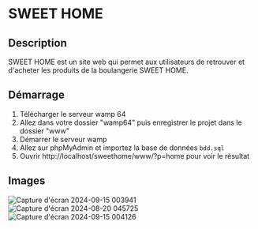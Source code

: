 # SWEET HOME

## Description
SWEET HOME est un site web qui permet aux utilisateurs de retrouver et d'acheter les produits de la boulangerie SWEET HOME.

## Démarrage

1. Télécharger le serveur wamp 64
2. Allez dans votre dossier "wamp64" puis enregistrer le projet dans le dossier "www"
3. Démarrer le serveur wamp
4. Allez sur phpMyAdmin et importez la base de données `bdd.sql`
5. Ouvrir http://localhost/sweethome/www/?p=home pour voir le résultat

## Images
![Capture d'écran 2024-09-15 003941](https://github.com/user-attachments/assets/c4671023-c237-47ee-be0a-87aaee5e10ad)
![Capture d'écran 2024-08-20 045725](https://github.com/user-attachments/assets/679bb5a0-fbd6-4e0d-8232-1ff1c3f16367)
![Capture d'écran 2024-09-15 004126](https://github.com/user-attachments/assets/ad918e5b-53f9-47da-8c88-03c160bb889a)
